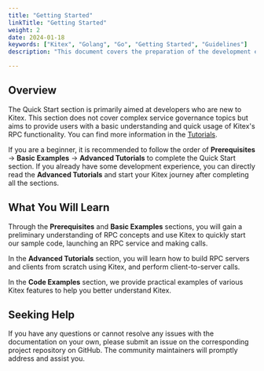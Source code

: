 ```yaml
---
title: "Getting Started"
linkTitle: "Getting Started"
weight: 2
date: 2024-01-18
keywords: ["Kitex", "Golang", "Go", "Getting Started", "Guidelines"]
description: "This document covers the preparation of the development environment, quick start and basic tutorials of Kitex."

---
```


## Overview

The Quick Start section is primarily aimed at developers who are new to Kitex. This section does not cover complex service governance topics but aims to provide users with a basic understanding and quick usage of Kitex's RPC functionality. You can find more information in the [Tutorials](/docs/kitex/tutorials/).

If you are a beginner, it is recommended to follow the order of **Prerequisites** -> **Basic Examples** -> **Advanced Tutorials** to complete the Quick Start section. If you already have some development experience, you can directly read the **Advanced Tutorials** and start your Kitex journey after completing all the sections.

## What You Will Learn

Through the **Prerequisites** and **Basic Examples** sections, you will gain a preliminary understanding of RPC concepts and use Kitex to quickly start our sample code, launching an RPC service and making calls.

In the **Advanced Tutorials** section, you will learn how to build RPC servers and clients from scratch using Kitex, and perform client-to-server calls.

In the **Code Examples** section, we provide practical examples of various Kitex features to help you better understand Kitex.

## Seeking Help

If you have any questions or cannot resolve any issues with the documentation on your own, please submit an issue on the corresponding project repository on GitHub. The community maintainers will promptly address and assist you.
